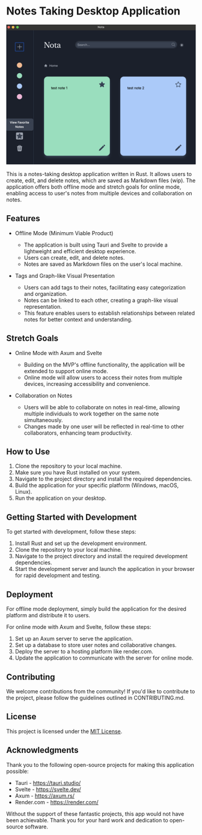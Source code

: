 # Notes Taking Desktop Application

![App Screenshot](preview.png)

This is a notes-taking desktop application written in Rust. It allows users to create, edit, and delete notes, which are saved as Markdown files (wip). The application offers both offline mode and stretch goals for online mode, enabling access to user's notes from multiple devices and collaboration on notes.

## Features

- Offline Mode (Minimum Viable Product)
  - The application is built using Tauri and Svelte to provide a lightweight and efficient desktop experience.
  - Users can create, edit, and delete notes.
  - Notes are saved as Markdown files on the user's local machine.

- Tags and Graph-like Visual Presentation
  - Users can add tags to their notes, facilitating easy categorization and organization.
  - Notes can be linked to each other, creating a graph-like visual representation.
  - This feature enables users to establish relationships between related notes for better context and understanding.

## Stretch Goals

- Online Mode with Axum and Svelte
  - Building on the MVP's offline functionality, the application will be extended to support online mode.
  - Online mode will allow users to access their notes from multiple devices, increasing accessibility and convenience.

- Collaboration on Notes
  - Users will be able to collaborate on notes in real-time, allowing multiple individuals to work together on the same note simultaneously.
  - Changes made by one user will be reflected in real-time to other collaborators, enhancing team productivity.

## How to Use

1. Clone the repository to your local machine.
2. Make sure you have Rust installed on your system.
3. Navigate to the project directory and install the required dependencies.
4. Build the application for your specific platform (Windows, macOS, Linux).
5. Run the application on your desktop.

## Getting Started with Development

To get started with development, follow these steps:

1. Install Rust and set up the development environment.
2. Clone the repository to your local machine.
3. Navigate to the project directory and install the required development dependencies.
4. Start the development server and launch the application in your browser for rapid development and testing.

## Deployment

For offline mode deployment, simply build the application for the desired platform and distribute it to users.

For online mode with Axum and Svelte, follow these steps:

1. Set up an Axum server to serve the application.
2. Set up a database to store user notes and collaborative changes.
3. Deploy the server to a hosting platform like render.com.
4. Update the application to communicate with the server for online mode.

## Contributing

We welcome contributions from the community! If you'd like to contribute to the project, please follow the guidelines outlined in CONTRIBUTING.md.

## License

This project is licensed under the [MIT License](LICENSE).

## Acknowledgments

Thank you to the following open-source projects for making this application possible:

- Tauri - https://tauri.studio/
- Svelte - https://svelte.dev/
- Axum - https://axum.rs/
- Render.com - https://render.com/

Without the support of these fantastic projects, this app would not have been achievable. Thank you for your hard work and dedication to open-source software.
